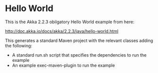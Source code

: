 Hello World
=======

This is the Akka 2.2.3 obilgatory Hello World example from here:

http://doc.akka.io/docs/akka/2.2.3/java/hello-world.html

This generates a standard Maven project with the relevant classes adding the following:

* A standard run.sh script that specifies the dependencies to run the example
* An example exec-maven-plugin to run the example
